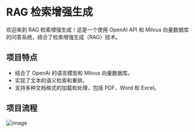 # RAG 检索增强生成

欢迎来到 RAG 检索增强生成！这是一个使用 OpenAI API 和 Milvus 向量数据库的问答系统，结合了检索增强生成（RAG）技术。

## 项目特点

- 结合了 OpenAI 的语言模型和 Milvus 向量数据库。
- 实现了文本的语义检索和重排。
- 支持多种文档格式的加载和处理，包括 PDF、Word 和 Excel。

## 项目流程
![image](https://github.com/Shy2593666979/RAG/assets/105286202/b4e71d9d-b1db-457a-a49c-762941ff435c)


